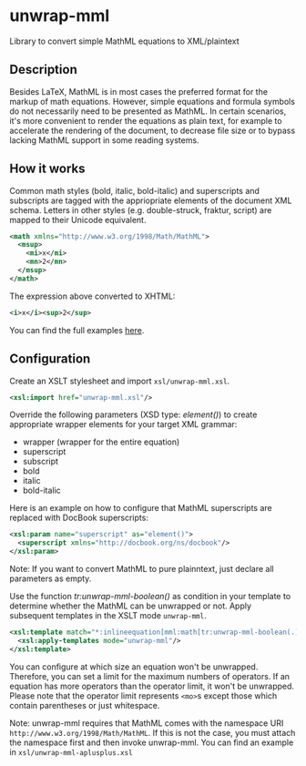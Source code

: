 # unwrap-mml
Library to convert simple MathML equations to XML/plaintext

## Description

Besides LaTeX, MathML is in most cases the preferred format for the markup
of math equations. However, simple equations and formula symbols do not
necessarily need to be presented as MathML. In certain scenarios, it's more
convenient to render the equations as plain text, for example to accelerate the
rendering of the document, to decrease file size or to bypass lacking MathML
support in some reading systems.

## How it works

Common math styles (bold, italic, bold-italic) and superscripts and subscripts are
tagged with the appriopriate elements of the document XML schema. Letters in other
styles (e.g. double-struck, fraktur, script) are mapped to their Unicode equivalent.

```xml
<math xmlns="http://www.w3.org/1998/Math/MathML">
  <msup>
    <mi>x</mi>
    <mn>2</mn>
  </msup>
</math>
```

The expression above converted to XHTML:


```xml
<i>x</i><sup>2</sup>
```

You can find the full examples [here](https://github.com/transpect/unwrap-mml/blob/master/example).

## Configuration

Create an XSLT stylesheet and import `xsl/unwrap-mml.xsl`.

```xml
<xsl:import href="unwrap-mml.xsl"/>
```

Override the following parameters (XSD type: _element()_) to create appropriate
wrapper elements for your target XML grammar:

* wrapper (wrapper for the entire equation)
* superscript
* subscript
* bold
* italic
* bold-italic

Here is an example on how to configure that MathML superscripts are replaced
with DocBook superscripts:

```xml
<xsl:param name="superscript" as="element()">
  <superscript xmlns="http://docbook.org/ns/docbook"/>
</xsl:param>
```

Note: If you want to convert MathML to pure plainntext, just declare all parameters as empty.

Use the function _tr:unwrap-mml-boolean()_ as condition in your template
to determine whether the MathML can be unwrapped or not. Apply subsequent
templates in the XSLT mode `unwrap-mml`.

```xml
<xsl:template match="*:inlineequation[mml:math[tr:unwrap-mml-boolean(.)]]">
  <xsl:apply-templates mode="unwrap-mml"/>
</xsl:template>
```

You can configure at which size an equation won't be unwrapped. Therefore, you
can set a limit for the maximum numbers of operators. If an equation has more
operators than the operator limit, it won't be unwrapped. Please note that the
operator limit represents `<mo>`s except those which contain parentheses or
just whitespace.

Note: unwrap-mml requires that MathML comes with the namespace URI
`http://www.w3.org/1998/Math/MathML`. If this is not the case, you must attach
the namespace first and then invoke unwrap-mml. You can find an example
in `xsl/unwrap-mml-aplusplus.xsl`


